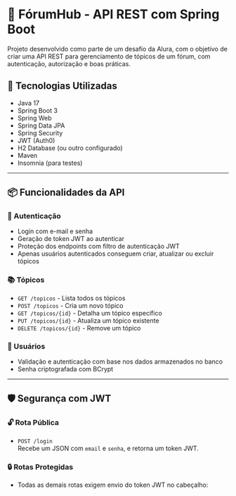 # 🧠 FórumHub - API REST com Spring Boot

Projeto desenvolvido como parte de um desafio da Alura, com o objetivo de criar uma API REST para gerenciamento de tópicos de um fórum, com autenticação, autorização e boas práticas.

## 🚀 Tecnologias Utilizadas

- Java 17
- Spring Boot 3
- Spring Web
- Spring Data JPA
- Spring Security
- JWT (Auth0)
- H2 Database (ou outro configurado)
- Maven
- Insomnia (para testes)

---

## 📦 Funcionalidades da API

### 🔐 Autenticação
- Login com e-mail e senha
- Geração de token JWT ao autenticar
- Proteção dos endpoints com filtro de autenticação JWT
- Apenas usuários autenticados conseguem criar, atualizar ou excluir tópicos

### 📚 Tópicos
- `GET /topicos` - Lista todos os tópicos
- `POST /topicos` - Cria um novo tópico
- `GET /topicos/{id}` - Detalha um tópico específico
- `PUT /topicos/{id}` - Atualiza um tópico existente
- `DELETE /topicos/{id}` - Remove um tópico

### 👤 Usuários
- Validação e autenticação com base nos dados armazenados no banco
- Senha criptografada com BCrypt

---

## 🛡️ Segurança com JWT

### 🔓 Rota Pública
- `POST /login`  
  Recebe um JSON com `email` e `senha`, e retorna um token JWT.

### 🔒 Rotas Protegidas
- Todas as demais rotas exigem envio do token JWT no cabeçalho:
